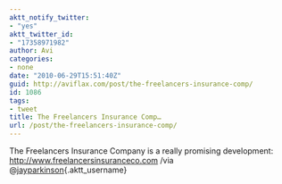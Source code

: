 ```yaml
---
aktt_notify_twitter:
- "yes"
aktt_twitter_id:
- "17358971982"
author: Avi
categories:
- none
date: "2010-06-29T15:51:40Z"
guid: http://aviflax.com/post/the-freelancers-insurance-comp/
id: 1086
tags:
- tweet
title: The Freelancers Insurance Comp…
url: /post/the-freelancers-insurance-comp/
---
```

The Freelancers Insurance Company is a really promising development: <a href="http://www.freelancersinsuranceco.com" rel="nofollow">http://www.freelancersinsuranceco.com</a> /via @[jayparkinson](http://twitter.com/jayparkinson){.aktt_username}